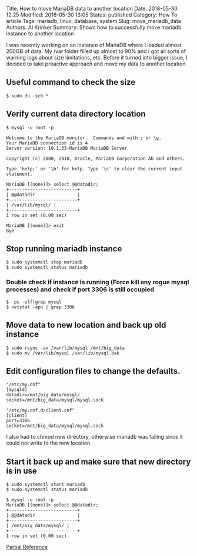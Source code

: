 Title: How to move MariaDB data to another location
Date: 2018-05-30 12:25
Modified: 2018-05-30 13:05
Status: published
Category: How To article
Tags: mariadb, linux, database, system
Slug: move_mariadb_data
Authors: Al Krinker
Summary: Shows how to successfully move mariadb instance to another location

I was recently working on an instance of MariaDB where I loaded almost 200GB of data. My /var folder 
filled up almost to 90% and I got all sorts of warning logs about size limitations, etc. Before it turned into bigger issue, I decided to take proactive approach and move my data to another location.
## Useful command to check the size
```console
$ sudo du -sch *
```
## Verify current data directory location
```console
$ mysql -u root -p

Welcome to the MariaDB monitor.  Commands end with ; or \g.
Your MariaDB connection id is 4
Server version: 10.1.33-MariaDB MariaDB Server

Copyright (c) 2000, 2018, Oracle, MariaDB Corporation Ab and others.

Type 'help;' or '\h' for help. Type '\c' to clear the current input statement.

MariaDB [(none)]> select @@datadir;
+--------------------------+
| @@datadir                |
+--------------------------+
| /var/lib/mysql/ |
+--------------------------+
1 row in set (0.00 sec)

MariaDB [(none)]> exit
Bye
```
## Stop running mariadb instance
```console
$ sudo systemctl stop mariadb
$ sudo systemctl status mariadb
```
### Double check if instance is running (Force kill any rogue mysql processes) and check if port 3306 is still occupied
```console
$  ps -elf|grep mysql
$ netstat -apn | grep 3306
```
## Move data to new location and back up old instance
```console
$ sudo rsync -av /var/lib/mysql /mnt/big_data
$ sudo mv /var/lib/mysql /var/lib/mysql.bak
```
## Edit configuration files to change the defaults. 
```console
"/etc/my.cnf"
[mysqld]
datadir=/mnt/big_data/mysql/
socket=/mnt/big_data/mysql/mysql.sock

"/etc/my.cnf.d/client.cnf"
[client]
port=3306
socket=/mnt/big_data/mysql/mysql.sock
```
I also had to chmod  new directory, otherwise mariadb was failing since it could not write to the new location.
## Start it back up and make sure that new directory is in use
```console
$ sudo systemctl start mariadb
$ sudo systemctl status mariadb

$ mysql -u root -p
MariaDB [(none)]> select @@datadir;
+--------------------------+
| @@datadir                |
+--------------------------+
| /mnt/big_data/mysql/ |
+--------------------------+
1 row in set (0.00 sec)
```

[Partial Reference](https://www.digitalocean.com/community/tutorials/how-to-change-a-mariadb-data-directory-to-a-new-location-on-centos-7)